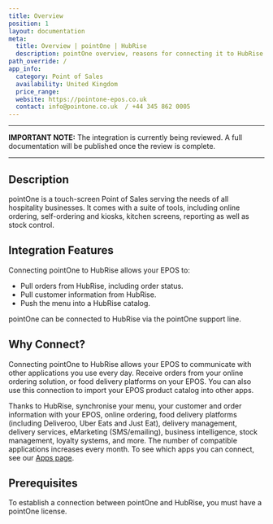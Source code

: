 ```yaml
---
title: Overview
position: 1
layout: documentation
meta:
  title: Overview | pointOne | HubRise
  description: pointOne overview, reasons for connecting it to HubRise and summary of integrated features. Synchronise data between your EPOS and your apps.
path_override: /
app_info:
  category: Point of Sales
  availability: United Kingdom
  price_range:
  website: https://pointone-epos.co.uk
  contact: info@pointone.co.uk  / +44 345 862 0005
---
```


---

**IMPORTANT NOTE:** The integration is currently being reviewed. A full documentation will be published once the review is complete.

---

## Description

pointOne is a touch-screen Point of Sales serving the needs of all hospitality businesses. It comes with a suite of tools, including online ordering, self-ordering and kiosks, kitchen screens, reporting as well as stock control.

## Integration Features

Connecting pointOne to HubRise allows your EPOS to:

- Pull orders from HubRise, including order status.
- Pull customer information from HubRise.
- Push the menu into a HubRise catalog.

pointOne can be connected to HubRise via the pointOne support line.

## Why Connect?

Connecting pointOne to HubRise allows your EPOS to communicate with other applications you use every day. Receive orders from your online ordering solution, or food delivery platforms on your EPOS. You can also use this connection to import your EPOS product catalog into other apps.

Thanks to HubRise, synchronise your menu, your customer and order information with your EPOS, online ordering, food delivery platforms (including Deliveroo, Uber Eats and Just Eat), delivery management, delivery services, eMarketing (SMS/emailing), business intelligence, stock management, loyalty systems, and more. The number of compatible applications increases every month. To see which apps you can connect, see our [Apps page](/apps).

## Prerequisites

To establish a connection between pointOne and HubRise, you must have a pointOne license.
